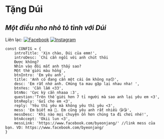 # Tặng Dúi
## _Một điều nho nhỏ tỏ tình với Dúi_

Liên lạc: 
[![Facebook](https://i.imgur.com/GRqy96ts.jpg)](https://www.facebook.com/byeonjang/)
[![Instagram](https://is2-ssl.mzstatic.com/image/thumb/Purple115/v4/07/82/27/07822726-3435-19fc-c23b-1559166a340a/Prod-0-0-1x_U007emarketing-0-0-0-7-0-0-sRGB-0-0-0-GLES2_U002c0-512MB-85-220-0-0.png/1200x630wa.png)](https://www.instagram.com/_colaphn_/)

```
const CONFIG = {
    introTitle: 'Xin chào, Dúi của emm!',
    introDesc: `Chỉ cần ngồi với anh chút thôi
    Được không?
    Nhìn vào đôi mắt anh thấy sao?
    Một thế giới màu hồng`,
    btnIntro: 'Em yêu anh',
    title: 'Anh có đang cần một cái ôm không nạ😙',
    desc: 'Em rất nhớ anh. CHúng ta mau gặp lại nhau nha! ',
    btnYes: 'Cần lắm <33',
    btnNo: 'Cực kỳ cần nhaaa :3',
    question:'Trên thế giới hơn 7 tỉ người mà sao anh lại yêu em <3',
    btnReply: 'Gửi cho em <3',
    reply: 'Yêu thì yêu mà không yêu thì yêu <3',
    mess: 'Em biết mà 🥰. Em cũng yêu anh rất nhiều 😘😘',
    messDesc: 'Khi nào mọi chuyện ổn hơn chúng ta đi chơi nhé!',
    btnAccept: 'Okii lun <3',
    messLink: 'https://www.facebook.com/byeonjang/' //link mess của bạn. VD: https://www.facebook.com/byeonjang/
}
```

